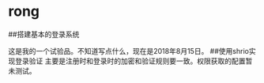# rong
##搭建基本的登录系统

这是我的一个试验品。不知道写点什么，现在是2018年8月15日。
##使用shrio实现登录验证
 主要是注册时和登录时的加密和验证规则要一致。权限获取的配置暂未测试。